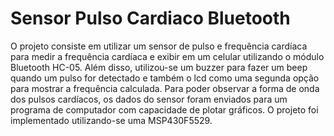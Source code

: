 # Sensor Pulso Cardiaco Bluetooth

O projeto consiste em utilizar um sensor de pulso e frequência cardíaca para medir a frequência cardíaca e exibir em um celular utilizando o módulo Bluetooth HC-05. Além disso, utilizou-se um buzzer para fazer um beep quando um pulso for detectado e também o lcd como uma segunda opção para mostrar a frequência calculada.
Para poder observar a forma de onda dos pulsos cardíacos, os dados do sensor foram enviados para um programa de computador com capacidade de plotar gráficos.
O projeto foi implementado utilizando-se uma MSP430F5529.
